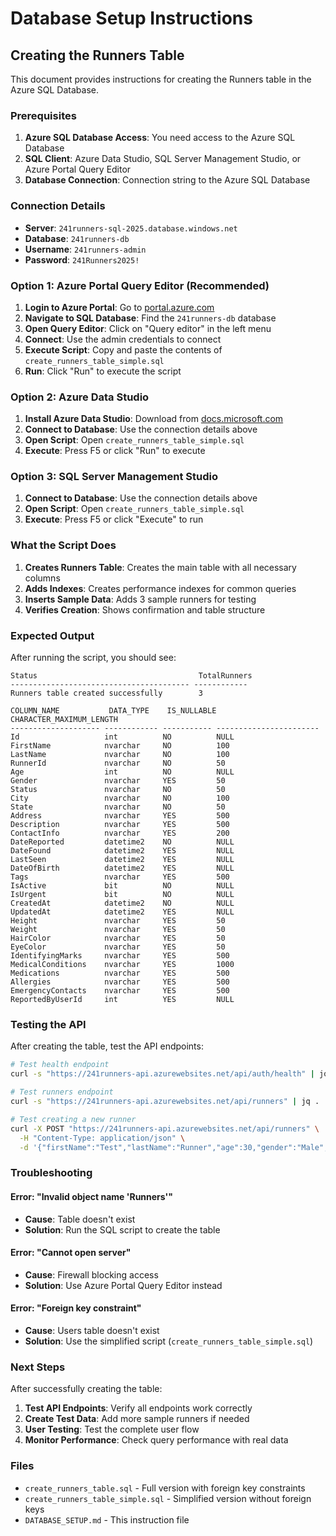 # Database Setup Instructions

## Creating the Runners Table

This document provides instructions for creating the Runners table in the Azure SQL Database.

### Prerequisites

1. **Azure SQL Database Access**: You need access to the Azure SQL Database
2. **SQL Client**: Azure Data Studio, SQL Server Management Studio, or Azure Portal Query Editor
3. **Database Connection**: Connection string to the Azure SQL Database

### Connection Details

- **Server**: `241runners-sql-2025.database.windows.net`
- **Database**: `241runners-db`
- **Username**: `241runners-admin`
- **Password**: `241Runners2025!`

### Option 1: Azure Portal Query Editor (Recommended)

1. **Login to Azure Portal**: Go to [portal.azure.com](https://portal.azure.com)
2. **Navigate to SQL Database**: Find the `241runners-db` database
3. **Open Query Editor**: Click on "Query editor" in the left menu
4. **Connect**: Use the admin credentials to connect
5. **Execute Script**: Copy and paste the contents of `create_runners_table_simple.sql`
6. **Run**: Click "Run" to execute the script

### Option 2: Azure Data Studio

1. **Install Azure Data Studio**: Download from [docs.microsoft.com](https://docs.microsoft.com/en-us/sql/azure-data-studio/)
2. **Connect to Database**: Use the connection details above
3. **Open Script**: Open `create_runners_table_simple.sql`
4. **Execute**: Press F5 or click "Run" to execute

### Option 3: SQL Server Management Studio

1. **Connect to Database**: Use the connection details above
2. **Open Script**: Open `create_runners_table_simple.sql`
3. **Execute**: Press F5 or click "Execute" to run

### What the Script Does

1. **Creates Runners Table**: Creates the main table with all necessary columns
2. **Adds Indexes**: Creates performance indexes for common queries
3. **Inserts Sample Data**: Adds 3 sample runners for testing
4. **Verifies Creation**: Shows confirmation and table structure

### Expected Output

After running the script, you should see:

```
Status                                    TotalRunners
---------------------------------------- ------------
Runners table created successfully        3

COLUMN_NAME           DATA_TYPE    IS_NULLABLE CHARACTER_MAXIMUM_LENGTH
-------------------- ------------ ----------- -----------------------
Id                   int          NO          NULL
FirstName            nvarchar     NO          100
LastName             nvarchar     NO          100
RunnerId             nvarchar     NO          50
Age                  int          NO          NULL
Gender               nvarchar     YES         50
Status               nvarchar     NO          50
City                 nvarchar     NO          100
State                nvarchar     NO          50
Address              nvarchar     YES         500
Description          nvarchar     YES         500
ContactInfo          nvarchar     YES         200
DateReported         datetime2    NO          NULL
DateFound            datetime2    YES         NULL
LastSeen             datetime2    YES         NULL
DateOfBirth          datetime2    YES         NULL
Tags                 nvarchar     YES         500
IsActive             bit          NO          NULL
IsUrgent             bit          NO          NULL
CreatedAt            datetime2    NO          NULL
UpdatedAt            datetime2    YES         NULL
Height               nvarchar     YES         50
Weight               nvarchar     YES         50
HairColor            nvarchar     YES         50
EyeColor             nvarchar     YES         50
IdentifyingMarks     nvarchar     YES         500
MedicalConditions    nvarchar     YES         1000
Medications          nvarchar     YES         500
Allergies            nvarchar     YES         500
EmergencyContacts    nvarchar     YES         500
ReportedByUserId     int          YES         NULL
```

### Testing the API

After creating the table, test the API endpoints:

```bash
# Test health endpoint
curl -s "https://241runners-api.azurewebsites.net/api/auth/health" | jq .

# Test runners endpoint
curl -s "https://241runners-api.azurewebsites.net/api/runners" | jq .

# Test creating a new runner
curl -X POST "https://241runners-api.azurewebsites.net/api/runners" \
  -H "Content-Type: application/json" \
  -d '{"firstName":"Test","lastName":"Runner","age":30,"gender":"Male","city":"Austin","state":"TX","description":"Test runner","contactInfo":"555-000-0000"}' | jq .
```

### Troubleshooting

#### Error: "Invalid object name 'Runners'"
- **Cause**: Table doesn't exist
- **Solution**: Run the SQL script to create the table

#### Error: "Cannot open server"
- **Cause**: Firewall blocking access
- **Solution**: Use Azure Portal Query Editor instead

#### Error: "Foreign key constraint"
- **Cause**: Users table doesn't exist
- **Solution**: Use the simplified script (`create_runners_table_simple.sql`)

### Next Steps

After successfully creating the table:

1. **Test API Endpoints**: Verify all endpoints work correctly
2. **Create Test Data**: Add more sample runners if needed
3. **User Testing**: Test the complete user flow
4. **Monitor Performance**: Check query performance with real data

### Files

- `create_runners_table.sql` - Full version with foreign key constraints
- `create_runners_table_simple.sql` - Simplified version without foreign keys
- `DATABASE_SETUP.md` - This instruction file 